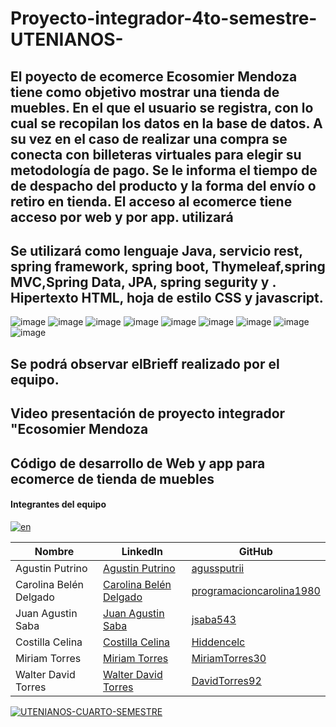 # Proyecto-integrador-4to-semestre-UTENIANOS-
## El poyecto de ecomerce Ecosomier Mendoza tiene como objetivo mostrar una tienda de muebles. En el que el usuario se registra, con lo cual se recopilan los datos en la base de datos. A su vez en el caso de realizar una compra se conecta con billeteras virtuales para elegir su metodología de pago. Se le informa el tiempo de de despacho del producto y la forma del envío o retiro en tienda. El acceso al ecomerce tiene acceso por web y por app. utilizará
## Se utilizará como lenguaje Java, servicio rest, spring framework, spring boot, Thymeleaf,spring MVC,Spring Data, JPA, spring segurity y . Hipertexto HTML, hoja de estilo CSS y javascript. 
![image](https://github.com/CodeSystem2022/Proyecto-integrador-4to-semestre-UTENIANOS-/assets/98441984/de023f31-57aa-4409-943e-8846ef7e6576)
![image](https://github.com/CodeSystem2022/Proyecto-integrador-4to-semestre-UTENIANOS-/assets/98441984/fe05d394-64b8-41b3-89d6-eacc8a39beaf)
![image](https://github.com/CodeSystem2022/Proyecto-integrador-4to-semestre-UTENIANOS-/assets/98441984/8973e064-b943-4913-9d0e-1651f9b8a8be)
![image](https://github.com/CodeSystem2022/Proyecto-integrador-4to-semestre-UTENIANOS-/assets/98441984/4da42778-e7ac-4ad9-9891-af92a1835407)
![image](https://github.com/CodeSystem2022/Proyecto-integrador-4to-semestre-UTENIANOS-/assets/98441984/8e4947d7-32b4-41d4-89b6-72c1109fd405)
![image](https://github.com/CodeSystem2022/Proyecto-integrador-4to-semestre-UTENIANOS-/assets/98441984/e057d862-f80b-4389-8672-afce72895c37)
![image](https://github.com/CodeSystem2022/Proyecto-integrador-4to-semestre-UTENIANOS-/assets/98441984/fddb9d5e-5983-4400-9d99-5b3d938b60c8)
![image](https://github.com/CodeSystem2022/Proyecto-integrador-4to-semestre-UTENIANOS-/assets/98441984/860fb4d9-c393-44f7-b23e-e93d94af37fb)
![image](https://github.com/CodeSystem2022/Proyecto-integrador-4to-semestre-UTENIANOS-/assets/98441984/f3ec02ea-cf78-4a14-95fd-40b71d1b2858)




## Se podrá observar elBrieff realizado por el equipo.
## Video presentación de proyecto integrador "Ecosomier Mendoza
## Código de desarrollo de Web y app para ecomerce de tienda de muebles 

#### Integrantes del equipo
<a href='https://postimg.cc/gXwqHzmb' target='_blank'><img src='https://i.postimg.cc/gXwqHzmb/en.gif' border='0' alt='en'/></a>

| Nombre               | LinkedIn                                               | GitHub                                      |
| -------------------- | ------------------------------------------------------ | ------------------------------------------- |
| Agustin Putrino      | [Agustin Putrino](https://www.linkedin.com/in/agussputrii/) | [agussputrii](https://github.com/agussputrii)    |
| Carolina Belén Delgado | [Carolina Belén Delgado](https://www.linkedin.com/in/carolina-belén-delgado-558843219/) | [programacioncarolina1980](https://github.com/programacioncarolina1980) |
| Juan Agustin Saba    | [Juan Agustin Saba](https://www.linkedin.com/in/agustin-saba/) | [jsaba543](https://github.com/jsaba543)       |
| Costilla Celina      | [Costilla Celina](https://www.linkedin.com/in/celinacostilla31323344/) | [Hiddencelc](https://github.com/users/Hiddencelc/) |
| Miriam Torres        | [Miriam Torres](https://www.linkedin.com/in/miriam-torres-63b3a8227/) | [MiriamTorres30](https://github.com/MiriamTorres30) |
| Walter David Torres  | [Walter David Torres](https://www.linkedin.com/in/david-torres-6668b3253/) | [DavidTorres92](https://github.com/DavidTorres92) |

<a href='https://postimg.cc/NL7XWJbH' target='_blank'><img src='https://i.postimg.cc/NL7XWJbH/UTENIANOS-CUARTO-SEMESTRE.gif' border='0' alt='UTENIANOS-CUARTO-SEMESTRE'/></a>
